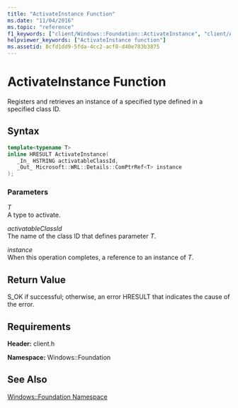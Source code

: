 ```yaml
---
title: "ActivateInstance Function"
ms.date: "11/04/2016"
ms.topic: "reference"
f1_keywords: ["client/Windows::Foundation::ActivateInstance", "client/ABI::Windows::Foundation::ActivateInstance"]
helpviewer_keywords: ["ActivateInstance function"]
ms.assetid: 8cfd1dd9-5fda-4cc2-acf8-d40e783b3875
---
```

# ActivateInstance Function

Registers and retrieves an instance of a specified type defined in a specified class ID.

## Syntax

```cpp
template<typename T>
inline HRESULT ActivateInstance(
   _In_ HSTRING activatableClassId,
   _Out_ Microsoft::WRL::Details::ComPtrRef<T> instance
);
```

### Parameters

*T*<br/>
A type to activate.

*activatableClassId*<br/>
The name of the class ID that defines parameter *T*.

*instance*<br/>
When this operation completes, a reference to an instance of *T*.

## Return Value

S_OK if successful; otherwise, an error HRESULT that indicates the cause of the error.

## Requirements

**Header:** client.h

**Namespace:** Windows::Foundation

## See Also

[Windows::Foundation Namespace](windows-foundation-namespace.md)